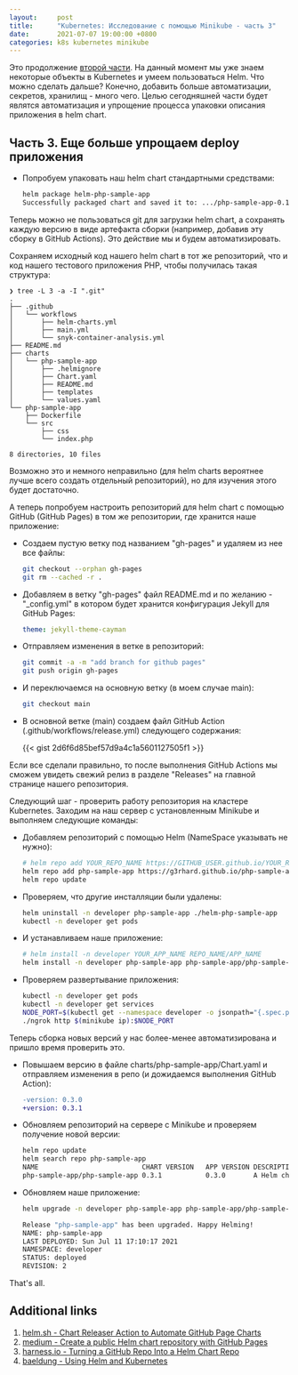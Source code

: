 ```yaml
---
layout:     post
title:      "Kubernetes: Исследование с помощью Minikube - часть 3"
date:       2021-07-07 19:00:00 +0800
categories: k8s kubernetes minikube
---
```


Это продолжение [второй части](/2021/07/kubernetes-minikube-part-2.html). На данный момент мы уже знаем некоторые объекты в Kubernetes и умеем пользоваться Helm. Что можно сделать дальше? Конечно, добавить больше автоматизации, секретов, хранилищ - много чего. Целью сегодняшней части будет являтся автоматизация и упрощение процесса упаковки описания приложения в helm chart.

## Часть 3. Еще больше упрощаем deploy приложения

* Попробуем упаковать наш helm chart стандартными средствами:

  ```sh
  helm package helm-php-sample-app
  Successfully packaged chart and saved it to: .../php-sample-app-0.1.0.tgz
  ```

Теперь можно не пользоваться git для загрузки helm chart, а сохранять каждую версию в виде артефакта сборки (например, добавив эту сборку в GitHub Actions). Это действие мы и будем автоматизировать.

Сохраняем исходный код нашего helm chart в тот же репозиторий, что и код нашего тестового приложения PHP, чтобы получилась такая структура:

```text
❯ tree -L 3 -a -I ".git"
.
├── .github
│   └── workflows
│       ├── helm-charts.yml
│       ├── main.yml
│       └── snyk-container-analysis.yml
├── README.md
├── charts
│   └── php-sample-app
│       ├── .helmignore
│       ├── Chart.yaml
│       ├── README.md
│       ├── templates
│       └── values.yaml
└── php-sample-app
    ├── Dockerfile
    └── src
        ├── css
        └── index.php

8 directories, 10 files
```

Возможно это и немного неправильно (для helm charts вероятнее лучше всего создать отдельный репозиторий), но для изучения этого будет достаточно.

А теперь попробуем настроить репозиторий для helm chart с помощью GitHub (GitHub Pages) в том же репозитории, где хранится наше приложение:

* Создаем пустую ветку под названием "gh-pages" и удаляем из нее все файлы:

  ```sh
  git checkout --orphan gh-pages
  git rm --cached -r .
  ```

* Добавляем в ветку "gh-pages" файл README.md и по желанию - "_config.yml" в котором будет хранится конфигурация Jekyll для GitHub Pages:

  ```yaml
  theme: jekyll-theme-cayman
  ```

* Отправляем изменения в ветке в репозиторий:

  ```sh
  git commit -a -m "add branch for github pages"
  git push origin gh-pages
  ```

* И переключаемся на основную ветку (в моем случае main):

  ```sh
  git checkout main
  ```

* В основной ветке (main) создаем файл GitHub Action (.github/workflows/release.yml) следующего содержания:

  {{< gist 2d6f6d85bef57d9a4c1a5601127505f1 >}}

Если все сделали правильно, то после выполнения GitHub Actions мы сможем увидеть свежий релиз в разделе "Releases" на главной странице нашего репозитория.

Следующий шаг - проверить работу репозитория на кластере Kubernetes. Заходим на наш сервер с установленным Minikube и выполняем следующие команды:

* Добавляем репозиторий с помощью Helm (NameSpace указывать не нужно):

  ```sh
  # helm repo add YOUR_REPO_NAME https://GITHUB_USER.github.io/YOUR_REPO_NAME
  helm repo add php-sample-app https://g3rhard.github.io/php-sample-app
  helm repo update
  ```

* Проверяем, что другие инсталляции были удалены:

  ```sh
  helm uninstall -n developer php-sample-app ./helm-php-sample-app
  kubectl -n developer get pods
  ```

* И устанавливаем наше приложение:

  ```sh
  # helm install -n developer YOUR_APP_NAME REPO_NAME/APP_NAME
  helm install -n developer php-sample-app php-sample-app/php-sample-app
  ```

* Проверяем развертывание приложения:

  ```sh
  kubectl -n developer get pods
  kubectl -n developer get services
  NODE_PORT=$(kubectl get --namespace developer -o jsonpath="{.spec.ports[0].nodePort}" services php-sample-app)
  ./ngrok http $(minikube ip):$NODE_PORT
  ```

Теперь сборка новых версий у нас более-менее автоматизирована и пришло время проверить это.

* Повышаем версию в файле charts/php-sample-app/Chart.yaml и отправляем изменения в репо (и дожидаемся выполнения GitHub Action):

  ```diff
  -version: 0.3.0
  +version: 0.3.1
  ```

* Обновляем репозиторий на сервере с Minikube и проверяем получение новой версии:

  ```sh
  helm repo update
  helm search repo php-sample-app
  NAME                         	CHART VERSION	APP VERSION	DESCRIPTION
  php-sample-app/php-sample-app	0.3.1        	0.3.0      	A Helm chart for Kubernetes
  ```

* Обновляем наше приложение:

  ```sh
  helm upgrade -n developer php-sample-app php-sample-app/php-sample-app

  Release "php-sample-app" has been upgraded. Happy Helming!
  NAME: php-sample-app
  LAST DEPLOYED: Sun Jul 11 17:10:17 2021
  NAMESPACE: developer
  STATUS: deployed
  REVISION: 2
  ```

That's all.

## Additional links

1. [helm.sh - Chart Releaser Action to Automate GitHub Page Charts](https://helm.sh/docs/howto/chart_releaser_action/#github-actions-workflow)
2. [medium - Create a public Helm chart repository with GitHub Pages](https://medium.com/@mattiaperi/create-a-public-helm-chart-repository-with-github-pages-49b180dbb417)
3. [harness.io - Turning a GitHub Repo Into a Helm Chart Repo](https://harness.io/blog/devops/helm-chart-repo)
4. [baeldung - Using Helm and Kubernetes](https://www.baeldung.com/ops/kubernetes-helm)
